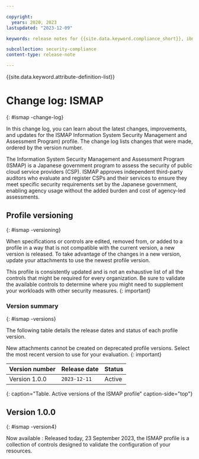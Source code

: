 ```yaml
---

copyright:
  years: 2020, 2023
lastupdated: "2023-12-09"

keywords: release notes for {{site.data.keyword.compliance_short}}, ibm security best practices, profile changes, enhancements, fixes, improvements

subcollection: security-compliance
content-type: release-note

---
```


{{site.data.keyword.attribute-definition-list}}

# Change log: ISMAP
{: #ismap
-change-log}

In this change log, you can learn about the latest changes, improvements, and updates for the ISMAP  Information System Security Management and Assessment Program) profile. The change log lists changes that were made, ordered by the version number.

The Information System Security Management and Assessment Program (ISMAP) is a Japanese government program to assess the security of public cloud service providers (CSP). ISMAP approves independent third-party auditors who evaluate and register CSPs and their services to ensure they meet specific security requirements set by the Japanese government, enabling agency usage without the added burden and cost of agency-led assessments.

## Profile versioning
{: #ismap
-versioning}

When specifications or controls are edited, removed from, or added to a profile in a way that is not compatible with the current version, a new version is released. To take advantage of the changes in a new version, update your attachments to use the newest profile version.

This profile is consistently updated and is not an exhaustive list of all the controls that might be required for every organization. Be sure to validate the available controls to determine where you might need to supplement your workloads with other security measures.
{: important}


### Version summary
{: #ismap
-versions}

The following table details the release dates and status of each profile version.



New attachments cannot be created on deprecated profile versions. Select the most recent version to use for your evaluation.
{: important}



| Version number | Release date | Status |
|:---------------|:-------------|:-------|
| Version 1.0.0 | `2023-12-11` | Active |
{: caption="Table. Active versions of the ISMAP profile" caption-side="top"}


## Version 1.0.0
{: #ismap
-version4}

Now available
:   Released today, 23 September 2023, the ISMAP profile is a collection of controls designed to validate the configuration of your resources.
